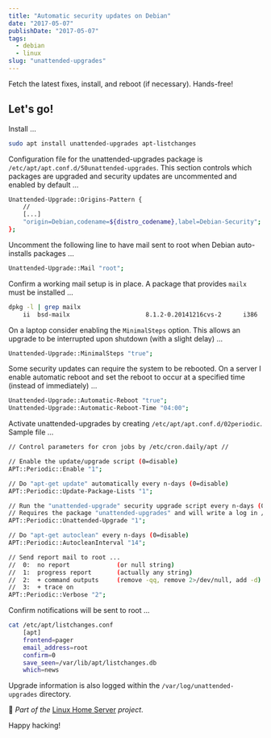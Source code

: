 ```yaml
---
title: "Automatic security updates on Debian"
date: "2017-05-07"
publishDate: "2017-05-07"
tags:
  - debian
  - linux
slug: "unattended-upgrades"
---
```


Fetch the latest fixes, install, and reboot (if necessary). Hands-free!

## Let's go!

Install ...

```bash
sudo apt install unattended-upgrades apt-listchanges
```

Configuration file for the unattended-upgrades package is `/etc/apt/apt.conf.d/50unattended-upgrades`. This section controls which packages are upgraded and security updates are uncommented and enabled by default ...

```bash
Unattended-Upgrade::Origins-Pattern {
    //
    [...]
    "origin=Debian,codename=${distro_codename},label=Debian-Security";
};
```

Uncomment the following line to have mail sent to root when Debian auto-installs packages ...

```bash
Unattended-Upgrade::Mail "root";
```

Confirm a working mail setup is in place. A package that provides `mailx` must be installed ...

```bash
dpkg -l | grep mailx
    ii  bsd-mailx                     8.1.2-0.20141216cvs-2      i386         simple mail user agent
```

On a laptop consider enabling the `MinimalSteps` option. This allows an upgrade to be interrupted upon shutdown (with a slight delay) ...

```bash
Unattended-Upgrade::MinimalSteps "true";
```

Some security updates can require the system to be rebooted. On a server I enable automatic reboot and set the reboot to occur at a specified time (instead of immediately) ...

```bash
Unattended-Upgrade::Automatic-Reboot "true";
Unattended-Upgrade::Automatic-Reboot-Time "04:00";
```

Activate unattended-upgrades by creating `/etc/apt/apt.conf.d/02periodic`. Sample file ...

```bash
// Control parameters for cron jobs by /etc/cron.daily/apt //

// Enable the update/upgrade script (0=disable)
APT::Periodic::Enable "1";

// Do "apt-get update" automatically every n-days (0=disable)
APT::Periodic::Update-Package-Lists "1";

// Run the "unattended-upgrade" security upgrade script every n-days (0=disabled)
// Requires the package "unattended-upgrades" and will write a log in /var/log/unattended-upgrades
APT::Periodic::Unattended-Upgrade "1";

// Do "apt-get autoclean" every n-days (0=disable)
APT::Periodic::AutocleanInterval "14";

// Send report mail to root ...
//  0:  no report             (or null string)
//  1:  progress report       (actually any string)
//  2:  + command outputs     (remove -qq, remove 2>/dev/null, add -d)
//  3:  + trace on
APT::Periodic::Verbose "2";
```

Confirm notifications will be sent to root ...

```bash
cat /etc/apt/listchanges.conf
    [apt]
    frontend=pager
    email_address=root
    confirm=0
    save_seen=/var/lib/apt/listchanges.db
    which=news
```

Upgrade information is also logged within the `/var/log/unattended-upgrades` directory.

:penguin: *Part of the* [Linux Home Server](https://www.circuidipity.com/home-server/) *project*.

Happy hacking!
